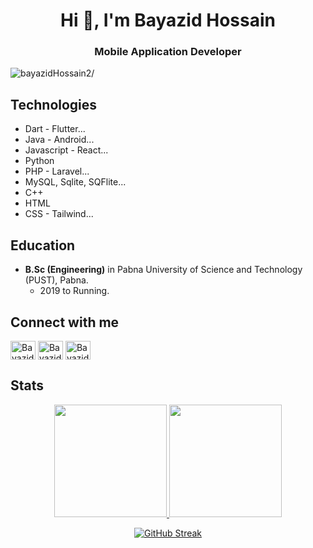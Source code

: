 <h1 align="center">Hi 👋, I'm Bayazid Hossain</h1>

<h3 align="center">Mobile Application Developer</h3>
<p align="left"> <img src=https://komarev.com/ghpvc/?username=bayazidHossain2 alt=bayazidHossain2/> </p>

## Technologies

- Dart - Flutter...
- Java - Android...
- Javascript - React...
- Python
- PHP - Laravel...
- MySQL, Sqlite, SQFlite...
- C++
- HTML
- CSS - Tailwind...



## Education

- **B.Sc (Engineering)** in Pabna University of Science and Technology (PUST), Pabna.
  - 2019 to Running.

## Connect with me

<p align="left">
<a href="https://www.facebook.com/bayazid.hosin" target="blank"><img align="center" src="https://raw.githubusercontent.com/rahuldkjain/github-profile-readme-generator/master/src/images/icons/Social/facebook.svg" alt="Bayazid Hossain" height="30" width="40" /></a>
<a href="https://www.linkedin.com/in/bayazid-hossain-358899192/" target="blank"><img align="center" src="https://raw.githubusercontent.com/rahuldkjain/github-profile-readme-generator/master/src/images/icons/Social/linked-in-alt.svg" alt="Bayazid Hossain" height="30" width="40" /></a>
<a href="https://leetcode.com/Bayazid_Hossain/" target="blank"><img align="center" src="https://raw.githubusercontent.com/rahuldkjain/github-profile-readme-generator/master/src/images/icons/Social/leet-code.svg" alt="Bayazid Hossain Leetcode" height="30" width="40" /></a>
</p>

## Stats

<div align="center">
  <a href="https://github.com/bayazidHossain2">
    <img height="180em"
      src="https://github-readme-stats.vercel.app/api?username=bayazidHossain2&show_icons=true&include_all_commits=true&count_private=true" />
    <img height="180em"
      src="https://github-readme-stats.vercel.app/api/top-langs?username=bayazidHossain2&langs_count=8&show_icons=true&locale=en&layout=compact&count_private=true" />
</div>

 <div align="center">
   
[![GitHub Streak](https://github-readme-streak-stats.herokuapp.com?user=bayazidHossain2&date_format=M%20j%5B%2C%20Y%5D)](https://git.io/streak-stats) 
  </div>

